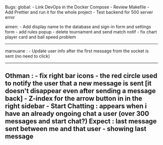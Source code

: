 Bugs:
global:
    - Link DevOps in the Docker Compose
    - Review Makefile
    - Add Prettier and run it for the whole project
    - Test backend for 500 server error

aimen:
    - Add display name to the database and sign-in form and settings form
    - add rules popup
    - delete tournament and send match notif
    - fix chart player card and ball speed problem

----------------------------------------------------------------------------------------------
marouane :
    - Update user info after the first message from the socket is sent (no need to click)

------------------------------------------------------------------------------------------------

Othman :
    - fix right bar icons
    - the red circle used to notify the user that a new message is sent [it doesn't disappear even after sending a message back]
    - Z-index for the arrow button in in the right sidebar
    - Start Chatting : appears when i have an already ongoing chat a user (over 300 messages and start chat?)
        Expect : last message sent between me and that user
    - showing last message
------------------------------------------------------------------------------------------------------
